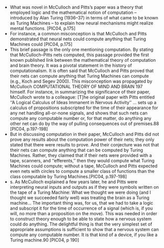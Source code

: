  - What was novel in  McCulloch and Pitts’s paper was a theory that employed logic and
the mathematical notion of computation – introduced by Alan Turing (1936–37) in terms of what came to be known as Turing 
Machines – to explain how neural mechanisms might realize mental functions. [PIC04, p.175]
 - For instance, a common misconception is that McCulloch and Pitts demonstrated that neural nets could compute
anything that Turing Machines could [PIC04, p.175]
 - This brief passage is the only one mentioning computation. By stating
   that McCulloch–Pitts nets computed, this passage provided the first
   known published link between the mathematical theory of computation and brain theory. It was a pivotal statement in the history of
   computationalism.
   It is often said that McCulloch and Pitts proved that their nets can
   compute anything that Turing Machines can compute (e.g., Koch
   and Segev 2000). This misconception was propagated by McCulloch
   COMPUTATIONAL THEORY OF MIND AND BRAIN 197
   himself. For instance, in summarizing the significance of their paper,
   McCulloch wrote to a colleague:
   [T]he original paper with Pitts entitled ‘‘A Logical Calculus of Ideas Immanent in
   Nervous Activity’’ ... sets up a calculus of propositions subscripted for the time of
   their appearance for any net handling all-or-none signals, and shows that such nets
   can compute any computable number or, for that matter, do anything any other net
   can do by the way of pulling consequences out of premises.88  [PIC04, p.197-198]
 - But in discussing computation in their paper, McCulloch and Pitts
   did not prove any results about the computation power of their nets;
   they only stated that there were results to prove. And their conjecture
   was not that their nets can compute anything that can be computed
   by Turing Machines. Rather, they claimed that if their nets were
   provided with a tape, scanners, and ‘‘efferents,’’ then they would
   compute what Turing Machines could compute; without a tape,
   McCulloch and Pitts expected even nets with circles to compute a
   smaller class of functions than the class computable by Turing Machines.[PIC04, p.197-198]
 - s. As McCulloch explained a few years
   later, he and Pitts were interpreting neural inputs and outputs as if
   they were symbols written on the tape of a Turing Machine: What we thought we were doing (and I thought we succeeded fairly well) was
   treating the brain as a Turing machine... The important thing was, for us, that we
   had to take a logic and subscript it for the time of occurrence of a signal (which is, if
   you will, no more than a proposition on the move). This was needed in order to
   construct theory enough to be able to state how a nervous system could do anything.
   The delightful thing is that the very simplest set of appropriate assumptions is sufficient to show that a nervous system can compute any computable number. It is that
   kind of a device, if you like a Turing machine.90 [PIC04, p 190]